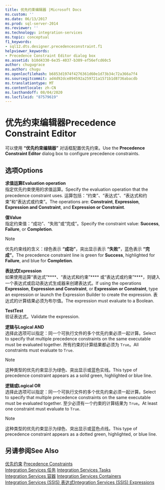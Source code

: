 ```yaml
---
title: 优先约束编辑器 |Microsoft Docs
ms.custom: ''
ms.date: 06/13/2017
ms.prod: sql-server-2014
ms.reviewer: ''
ms.technology: integration-services
ms.topic: conceptual
f1_keywords:
- sql12.dts.designer.precedenceconstraint.f1
helpviewer_keywords:
- Precedence Constraint Editor dialog box
ms.assetid: b10d4330-6e35-4037-b309-ef56efcd60c5
author: chugugrace
ms.author: chugu
ms.openlocfilehash: b6853d1974f4276361d60e1d73b34c72a366a7f4
ms.sourcegitcommit: ad4d92dce894592a259721a1571b1d8736abacdb
ms.translationtype: MT
ms.contentlocale: zh-CN
ms.lasthandoff: 08/04/2020
ms.locfileid: "87579619"
---
```

# <a name="precedence-constraint-editor"></a><span data-ttu-id="bf095-102">优先约束编辑器</span><span class="sxs-lookup"><span data-stu-id="bf095-102">Precedence Constraint Editor</span></span>
  <span data-ttu-id="bf095-103">可以使用 **“优先约束编辑器”** 对话框配置优先约束。</span><span class="sxs-lookup"><span data-stu-id="bf095-103">Use the **Precedence Constraint Editor** dialog box to configure precedence constraints.</span></span>  
  
## <a name="options"></a><span data-ttu-id="bf095-104">选项</span><span class="sxs-lookup"><span data-stu-id="bf095-104">Options</span></span>  
 <span data-ttu-id="bf095-105">**求值运算**</span><span class="sxs-lookup"><span data-stu-id="bf095-105">**Evaluation operation**</span></span>  
 <span data-ttu-id="bf095-106">指定优先约束使用的求值运算。</span><span class="sxs-lookup"><span data-stu-id="bf095-106">Specify the evaluation operation that the precedence constraint uses.</span></span> <span data-ttu-id="bf095-107">运算包括：“约束”、“表达式”、“表达式和约束”和“表达式或约束”。</span><span class="sxs-lookup"><span data-stu-id="bf095-107">The operations are: **Constraint**, **Expression**, **Expression and Constraint**, and **Expression or Constraint**.</span></span>  
  
 <span data-ttu-id="bf095-108">**值**</span><span class="sxs-lookup"><span data-stu-id="bf095-108">**Value**</span></span>  
 <span data-ttu-id="bf095-109">指定约束值：“成功”、“失败”或“完成”。</span><span class="sxs-lookup"><span data-stu-id="bf095-109">Specify the constraint value: **Success**, **Failure**, or **Completion**.</span></span>  
  
> [!NOTE]  
>  <span data-ttu-id="bf095-110"> 优先约束线的含义：绿色表示 **“成功”**，突出显示表示 **“失败”**，蓝色表示 **“完成”**。</span><span class="sxs-lookup"><span data-stu-id="bf095-110">The precedence constraint line is green for **Success**, highlighted for **Failure**, and blue for **Completion**.</span></span>  
  
 <span data-ttu-id="bf095-111">**表达式**</span><span class="sxs-lookup"><span data-stu-id="bf095-111">**Expression**</span></span>  
 <span data-ttu-id="bf095-112">如果使用运算“表达式”\*\*\*\*、“表达式和约束”\*\*\*\* 或“表达式或约束”\*\*\*\*，则键入一个表达式或启动表达式生成器来创建表达式。</span><span class="sxs-lookup"><span data-stu-id="bf095-112">If using the operations **Expression**, **Expression and Constraint**, or **Expression or Constraint**, type an expression or launch the Expression Builder to create the expression.</span></span> <span data-ttu-id="bf095-113">表达式的计算结果必须为布尔值。</span><span class="sxs-lookup"><span data-stu-id="bf095-113">The expression must evaluate to a Boolean.</span></span>  
  
 <span data-ttu-id="bf095-114">**Test**</span><span class="sxs-lookup"><span data-stu-id="bf095-114">**Test**</span></span>  
 <span data-ttu-id="bf095-115">验证表达式。</span><span class="sxs-lookup"><span data-stu-id="bf095-115">Validate the expression.</span></span>  
  
 <span data-ttu-id="bf095-116">**逻辑与**</span><span class="sxs-lookup"><span data-stu-id="bf095-116">**Logical AND**</span></span>  
 <span data-ttu-id="bf095-117">选择此选项可以指定：同一个可执行文件的多个优先约束必须一起计算。</span><span class="sxs-lookup"><span data-stu-id="bf095-117">Select to specify that multiple precedence constraints on the same executable must be evaluated together.</span></span> <span data-ttu-id="bf095-118">所有约束的计算结果都必须为 `True`。</span><span class="sxs-lookup"><span data-stu-id="bf095-118">All constraints must evaluate to `True`.</span></span>  
  
> [!NOTE]  
>  <span data-ttu-id="bf095-119">这种类型的优先约束显示为绿色、突出显示或蓝色实线。</span><span class="sxs-lookup"><span data-stu-id="bf095-119">This type of precedence constraint appears as a solid green, highlighted or blue line.</span></span>  
  
 <span data-ttu-id="bf095-120">**逻辑或**</span><span class="sxs-lookup"><span data-stu-id="bf095-120">**Logical OR**</span></span>  
 <span data-ttu-id="bf095-121">选择此选项可以指定：同一个可执行文件的多个优先约束必须一起计算。</span><span class="sxs-lookup"><span data-stu-id="bf095-121">Select to specify that multiple precedence constraints on the same executable must be evaluated together.</span></span> <span data-ttu-id="bf095-122">至少必须有一个约束的计算结果为 `True`。</span><span class="sxs-lookup"><span data-stu-id="bf095-122">At least one constraint must evaluate to `True`.</span></span>  
  
> [!NOTE]  
>  <span data-ttu-id="bf095-123">这种类型的优先约束显示为绿色、突出显示或蓝色点线。</span><span class="sxs-lookup"><span data-stu-id="bf095-123">This type of precedence constraint appears as a dotted green, highlighted, or blue line.</span></span>  
  
## <a name="see-also"></a><span data-ttu-id="bf095-124">另请参阅</span><span class="sxs-lookup"><span data-stu-id="bf095-124">See Also</span></span>  
 <span data-ttu-id="bf095-125">[优先约束](control-flow/precedence-constraints.md) </span><span class="sxs-lookup"><span data-stu-id="bf095-125">[Precedence Constraints](control-flow/precedence-constraints.md) </span></span>  
 <span data-ttu-id="bf095-126">[Integration Services 任务](control-flow/integration-services-tasks.md) </span><span class="sxs-lookup"><span data-stu-id="bf095-126">[Integration Services Tasks](control-flow/integration-services-tasks.md) </span></span>  
 <span data-ttu-id="bf095-127">[Integration Services 容器](control-flow/integration-services-containers.md) </span><span class="sxs-lookup"><span data-stu-id="bf095-127">[Integration Services Containers](control-flow/integration-services-containers.md) </span></span>  
 [<span data-ttu-id="bf095-128">Integration Services (SSIS) 表达式</span><span class="sxs-lookup"><span data-stu-id="bf095-128">Integration Services &#40;SSIS&#41; Expressions</span></span>](expressions/integration-services-ssis-expressions.md)  
  
  
